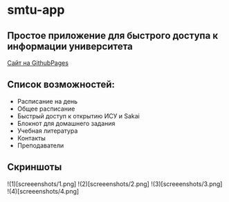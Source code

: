 # smtu-app

## Простое приложение для быстрого доступа к информации университета

[Сайт на GithubPages](https://andreymokriev.github.io/smtu-app/)

## Список возможностей:

* Расписание на день
* Общее расписание
* Быстрый доступ к открытию ИСУ и Sakai
* Блокнот для домашнего задания
* Учебная литература
* Контакты
* Преподаватели

## Скриншоты

!(1)[screeenshots/1.png]
!(2)[screeenshots/2.png]
!(3)[screeenshots/3.png]
!(4)[screeenshots/4.png]